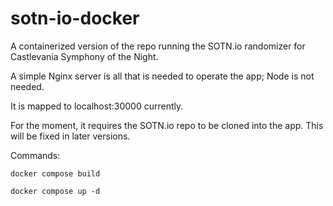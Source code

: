 # sotn-io-docker

A containerized version of the repo running the SOTN.io randomizer for Castlevania Symphony of the Night.

A simple Nginx server is all that is needed to operate the app; Node is not needed.

It is mapped to localhost:30000 currently.

For the moment, it requires the SOTN.io repo to be cloned into the app. This will be fixed in later versions.

Commands:

`docker compose build`

`docker compose up -d`
